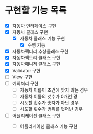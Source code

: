 # 구현할 기능 목록
- [x] 자동차 인터페이스 구현
- [x] 자동차 클래스 구현
    - [x] 자동차 클래스 기능 구현
        - [x] 주행 기능
- [x] 자동차팩터리 추상클래스 구현
- [x] 자동차팩토리 클래스 구현
- [x] 자동차매니저 클래스 구현
- [x] Validator 구현
- [ ] View 구현
- [ ] 예외처리 구현
    - [ ] 자동차 이름이 조건에 맞지 않는 경우
    - [ ] 자동차 이름의 갯수가 0개인 경
    - [ ] 시도할 횟수가 숫자가 아닌 경우
    - [ ] 시도할 횟수가 범위를 벗어난 경우
- [ ] 어플리케이션 클래스 구현
    - [ ] 어플리케이션 클래스 기능 구현
            